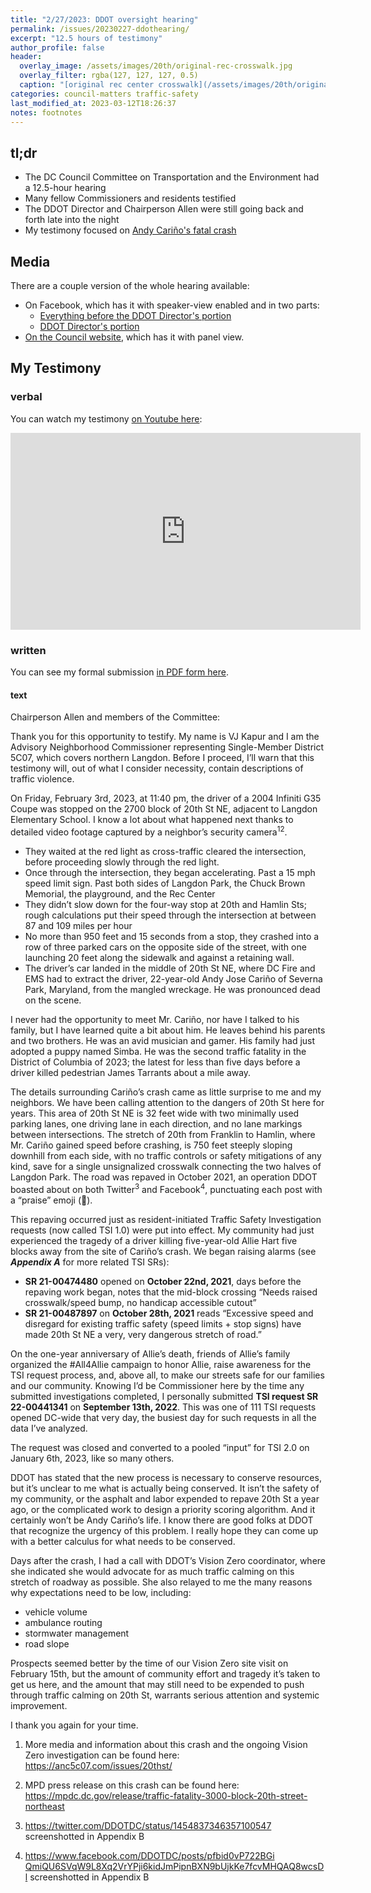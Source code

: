 ```yaml
---
title: "2/27/2023: DDOT oversight hearing"
permalink: /issues/20230227-ddothearing/
excerpt: "12.5 hours of testimony"
author_profile: false
header:
  overlay_image: /assets/images/20th/original-rec-crosswalk.jpg
  overlay_filter: rgba(127, 127, 127, 0.5)
  caption: "[original rec center crosswalk](/assets/images/20th/original-rec-crosswalk.jpg)"
categories: council-matters traffic-safety
last_modified_at: 2023-03-12T18:26:37
notes: footnotes
---
```


## tl;dr
- The DC Council Committee on Transportation and the Environment had a 12.5-hour hearing
- Many fellow Commissioners and residents testified
- The DDOT Director and Chairperson Allen were still going back and forth late into the night
- My testimony focused on [Andy Cariño's fatal crash](/20thst/)

## Media
There are a couple version of the whole hearing available:
- On Facebook, which has it with speaker-view enabled and in two parts:
  - [Everything before the DDOT Director's portion](https://www.facebook.com/watch/live/?ref=watch_permalink&v=887766282430686)
  - [DDOT Director's portion](https://www.facebook.com/watch/live/?ref=watch_permalink&v=523951183224098)
- [On the Council website](https://dc.granicus.com/MediaPlayer.php?view_id=2&clip_id=8119), which has it with panel view.

## My Testimony
### verbal
You can watch my testimony [on Youtube here](https://www.youtube.com/watch?v=-hZZM4UDzlI):
<iframe width="560" height="315" src="https://www.youtube.com/embed/-hZZM4UDzlI" title="YouTube video player" frameborder="0" allow="accelerometer; autoplay; clipboard-write; encrypted-media; gyroscope; picture-in-picture; web-share" allowfullscreen></iframe>

### written
You can see my formal submission [in PDF form here](/assets/documents/Kapur%20DDOT%20testimony.pdf).

#### text
Chairperson Allen and members of the Committee:

Thank you for this opportunity to testify. My name is VJ Kapur and I am the Advisory Neighborhood Commissioner representing Single-Member District 5C07, which covers northern Langdon. Before I proceed, I’ll warn that this testimony will, out of what I consider necessity, contain descriptions of traffic violence.

On Friday, February 3rd, 2023, at 11:40 pm, the driver of a 2004 Infiniti G35 Coupe was stopped on the 2700 block of 20th St NE, adjacent to Langdon Elementary School. I know a lot about what happened next thanks to detailed video footage captured by a neighbor’s security camera<sup>1</sup><sup>2</sup>.
- They waited at the red light as cross-traffic cleared the intersection, before proceeding slowly through the red light.
- Once through the intersection, they began accelerating. Past a 15 mph speed limit sign. Past both sides of Langdon Park, the Chuck Brown Memorial, the playground, and the Rec Center
- They didn’t slow down for the four-way stop at 20th and Hamlin Sts; rough calculations put their speed through the intersection at between 87 and 109 miles per hour
- No more than 950 feet and 15 seconds from a stop, they crashed into a row of three parked cars on the opposite side of the street, with one launching 20 feet along the sidewalk and against a retaining wall.
- The driver’s car landed in the middle of 20th St NE, where DC Fire and EMS had to extract the driver, 22-year-old Andy Jose Cariño of Severna Park, Maryland, from the mangled wreckage. He was pronounced dead on the scene.

I never had the opportunity to meet Mr. Cariño, nor have I talked to his family, but I have learned quite a bit about him. He leaves behind his parents and two brothers. He was an avid musician and gamer. His family had just adopted a puppy named Simba. He was the second traffic fatality in the District of Columbia of 2023; the latest for less than five days before a driver killed pedestrian James Tarrants about a mile away.

The details surrounding Cariño’s crash came as little surprise to me and my neighbors. We have been calling attention to the dangers of 20th St here for years. This area of 20th St NE is 32 feet wide with two minimally used parking lanes, one driving lane in each direction, and no lane markings between intersections. The stretch of 20th from Franklin to Hamlin, where Mr. Cariño gained speed before crashing, is 750 feet steeply sloping downhill from each side, with no traffic controls or safety mitigations of any kind, save for a single unsignalized crosswalk connecting the two halves of Langdon Park. The road was repaved in October 2021, an operation DDOT boasted about on both Twitter<sup>3</sup> and Facebook<sup>4</sup>, punctuating each post with a “praise” emoji (🙌).

This repaving occurred just as resident-initiated Traffic Safety Investigation requests (now called TSI 1.0) were put into effect. My community had just experienced the tragedy of a driver killing five-year-old Allie Hart five blocks away from the site of Cariño’s crash. We began raising alarms (see ***Appendix A*** for more related TSI SRs):
- **SR 21-00474480** opened on **October 22nd, 2021**, days before the repaving work began, notes that the mid-block crossing “Needs raised crosswalk/speed bump, no handicap accessible cutout”
- **SR 21-00487897** on **October 28th, 2021** reads “Excessive speed and disregard for existing traffic safety (speed limits + stop signs) have made 20th St NE a very, very dangerous stretch of road.”

On the one-year anniversary of Allie’s death, friends of Allie’s family organized the #All4Allie campaign to honor Allie, raise awareness for the TSI request process, and, above all, to make our streets safe for our families and our community. Knowing I’d be Commissioner here by the time any submitted investigations completed, I personally submitted **TSI request SR 22-00441341** on **September 13th, 2022**. This was one of 111 TSI requests opened DC-wide that very day, the busiest day for such requests in all the data I’ve analyzed.

The request was closed and converted to a pooled “input” for TSI 2.0 on January 6th, 2023, like so many others.

DDOT has stated that the new process is necessary to conserve resources, but it’s unclear to me what is actually being conserved. It isn’t the safety of my community, or the asphalt and labor expended to repave 20th St a year ago, or the complicated work to design a priority scoring algorithm. And it certainly won’t be Andy Cariño’s life. I know there are good folks at DDOT that recognize the urgency of this problem. I really hope they can come up with a better calculus for what needs to be conserved.

Days after the crash, I had a call with DDOT’s Vision Zero coordinator, where she indicated she would advocate for as much traffic calming on this stretch of roadway as possible. She also relayed to me the many reasons why expectations need to be low, including:
- vehicle volume
- ambulance routing
- stormwater management
- road slope

Prospects seemed better by the time of our Vision Zero site visit on February 15th, but the amount of community effort and tragedy it’s taken to get us here, and the amount that may still need to be expended to push through traffic calming on 20th St, warrants serious attention and systemic improvement.

I thank you again for your time.

<div class="footnotes" role="doc-endnotes">
  <ol>
    <li tabindex="-2" style="outline: none;">
      <p>More media and information about this crash and the ongoing Vision Zero investigation can be found here: <a href="https://anc5c07.com/issues/20thst/">https://anc5c07.com/issues/20thst/</a></p>
    </li>
    <li tabindex="-2" style="outline: none;">
      <p>MPD press release on this crash can be found here: <a href="https://mpdc.dc.gov/release/traffic-fatality-3000-block-20th-street-northeast">https://mpdc.dc.gov/release/traffic-fatality-3000-block-20th-street-northeast</a></p>
    </li>
    <li tabindex="-2" style="outline: none;">
      <p><a href="https://twitter.com/DDOTDC/status/1454837346357100547">https://twitter.com/DDOTDC/status/1454837346357100547</a> screenshotted in Appendix B</p>
    </li>
    <li tabindex="-2" style="outline: none;">
      <p><a href="https://www.facebook.com/DDOTDC/posts/pfbid0vP722BGiQmiQU6SVqW9L8Xq2VrYPji6kidJmPipnBXN9bUjkKe7fcvMHQAQ8wcsDl">https://www.facebook.com/DDOTDC/posts/pfbid0vP722BGi QmiQU6SVqW9L8Xq2VrYPji6kidJmPipnBXN9bUjkKe7fcvMHQAQ8wcsDl</a> screenshotted in Appendix B</p>
    </li>
  </ol>
</div>